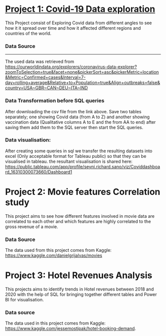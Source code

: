 # [Project 1: Covid-19 Data exploration](https://github.com/SeyniRichard/PortfolioProjects/blob/main/Covid_data.sql)

This Project consist of Exploring Covid data from different angles to see how it it spread over time and how it affected different regions and countries of the world.

### Data Source
-----------

The used data was retrieved from https://ourworldindata.org/explorers/coronavirus-data-explorer?zoomToSelection=true&facet=none&pickerSort=asc&pickerMetric=location&Metric=Confirmed+cases&Interval=7-day+rolling+average&Relative+to+Population=true&Align+outbreaks=false&country=USA~GBR~CAN~DEU~ITA~IND


### Data Transformation before SQL queries

After downloading the csv file from the link above. Save two tables separately; one showing Covid data (from A to Z) and another showing vaccination data (Qualitative columns A to E and the from AA to end) after saving them add them to the SQL server then start the SQL queries.

### Data visualisation:

After creating some queries in sql we transfer the resulting datasets into excel (Only acceptable format for Tableau public) so that they can be visualised in tableau. the resultant visualisation is shared here: https://public.tableau.com/app/profile/seyni.richard.sano/viz/Coviddashboard_16310300073660/Dashboard1

# Project 2: Movie features Correlation study

This project aims to see how different features involved in movie data are correlated to each other and which features are highly correlated to the gross revenue of a movie.

### Data Source

The data used from this project comes from Kaggle: https://www.kaggle.com/danielgrijalvas/movies


# Project 3: Hotel Revenues Analysis

This projects aims to identify trends in Hotel revenues between 2018 and 2020 with the help of SQL for bringing together different tables and Power BI for visualisation.

### Data source

The data used in this project comes from Kaggle: https://www.kaggle.com/jessemostipak/hotel-booking-demand.
